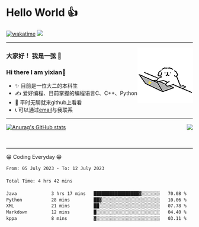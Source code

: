 # Hello World 👍

<!--徽章-->

[![wakatime](https://wakatime.com/badge/user/bcd89b5c-a971-4a22-b959-5fb32df973ad.svg)](https://wakatime.com/@bcd89b5c-a971-4a22-b959-5fb32df973ad)
<a href="mailto:yixian272197@gmail.com"><img src="https://img.shields.io/badge/<Mail>-<yixian272197@gmail.com>-<brightgreen>"></a>
***

<img align="right" alt="GIF" src="https://github.com/1-on/1-on/raw/main/1.gif" />

<!--自我介绍-->

### 大家好！ 我是一弦 👋
### Hi there I am yixian👋
- ✨ 目前是一位大二的本科生
- ✍️ 爱好编程、目前掌握的编程语言C、C++、Python
- 🥾 平时无聊就来github上看看
- 📞 可以通过<a href="mailto:yixian272197@gmail.com">email</a>与我联系



***

<img align="right" src="https://github-readme-stats.vercel.app/api/top-langs/?username=1-on&theme=dark">



[![Anurag's GitHub stats](https://github-readme-stats.vercel.app/api?username=1-on&theme=prussian)](https://github.com/anuraghazra/github-readme-stats)
<br>
<br>
<br>




<!--
[![Top Langs](https://github-readme-stats.vercel.app/api/top-langs/?username=1-on)](https://github.com/anuraghazra/github-readme-stats)
-->

***
😁 Coding Everyday 😁
<!--START_SECTION:waka-->

```txt
From: 05 July 2023 - To: 12 July 2023

Total Time: 4 hrs 42 mins

Java             3 hrs 17 mins   █████████████████▓░░░░░░░   70.08 %
Python           28 mins         ██▓░░░░░░░░░░░░░░░░░░░░░░   10.06 %
XML              21 mins         ██░░░░░░░░░░░░░░░░░░░░░░░   07.78 %
Markdown         12 mins         █░░░░░░░░░░░░░░░░░░░░░░░░   04.40 %
kppa             8 mins          ▓░░░░░░░░░░░░░░░░░░░░░░░░   03.11 %
```

<!--END_SECTION:waka-->

<!--
**1-on/1-on** is a ✨ _special_ ✨ repository because its `README.md` (this file) appears on your GitHub profile.

Here are some ideas to get you started:

- 🔭 I’m currently working on ...
- 🌱 I’m currently learning ...
- 👯 I’m looking to collaborate on ...
- 🤔 I’m looking for help with ...
- 💬 Ask me about ...
- 📫 How to reach me: ...
- 😄 Pronouns: ...
- ⚡ Fun fact: ...
-->
